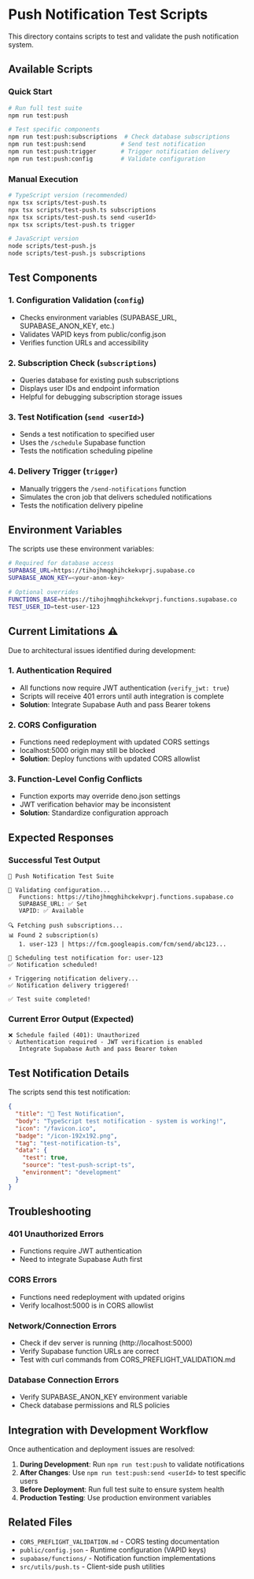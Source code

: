 # Push Notification Test Scripts

This directory contains scripts to test and validate the push notification system.

## Available Scripts

### Quick Start
```bash
# Run full test suite
npm run test:push

# Test specific components
npm run test:push:subscriptions  # Check database subscriptions
npm run test:push:send          # Send test notification  
npm run test:push:trigger       # Trigger notification delivery
npm run test:push:config        # Validate configuration
```

### Manual Execution
```bash
# TypeScript version (recommended)
npx tsx scripts/test-push.ts
npx tsx scripts/test-push.ts subscriptions
npx tsx scripts/test-push.ts send <userId>
npx tsx scripts/test-push.ts trigger

# JavaScript version
node scripts/test-push.js
node scripts/test-push.js subscriptions
```

## Test Components

### 1. Configuration Validation (`config`)
- Checks environment variables (SUPABASE_URL, SUPABASE_ANON_KEY, etc.)
- Validates VAPID keys from public/config.json
- Verifies function URLs and accessibility

### 2. Subscription Check (`subscriptions`)  
- Queries database for existing push subscriptions
- Displays user IDs and endpoint information
- Helpful for debugging subscription storage issues

### 3. Test Notification (`send <userId>`)
- Sends a test notification to specified user
- Uses the `/schedule` Supabase function
- Tests the notification scheduling pipeline

### 4. Delivery Trigger (`trigger`)
- Manually triggers the `/send-notifications` function
- Simulates the cron job that delivers scheduled notifications
- Tests the notification delivery pipeline

## Environment Variables

The scripts use these environment variables:

```bash
# Required for database access
SUPABASE_URL=https://tihojhmqghihckekvprj.supabase.co
SUPABASE_ANON_KEY=<your-anon-key>

# Optional overrides
FUNCTIONS_BASE=https://tihojhmqghihckekvprj.functions.supabase.co
TEST_USER_ID=test-user-123
```

## Current Limitations ⚠️

Due to architectural issues identified during development:

### 1. Authentication Required
- All functions now require JWT authentication (`verify_jwt: true`)
- Scripts will receive 401 errors until auth integration is complete
- **Solution**: Integrate Supabase Auth and pass Bearer tokens

### 2. CORS Configuration  
- Functions need redeployment with updated CORS settings
- localhost:5000 origin may still be blocked
- **Solution**: Deploy functions with updated CORS allowlist

### 3. Function-Level Config Conflicts
- Function exports may override deno.json settings
- JWT verification behavior may be inconsistent
- **Solution**: Standardize configuration approach

## Expected Responses

### Successful Test Output
```
🚀 Push Notification Test Suite

🔧 Validating configuration...
   Functions: https://tihojhmqghihckekvprj.functions.supabase.co
   SUPABASE_URL: ✅ Set
   VAPID: ✅ Available

🔍 Fetching push subscriptions...
📊 Found 2 subscription(s)
   1. user-123 | https://fcm.googleapis.com/fcm/send/abc123...

📨 Scheduling test notification for: user-123
✅ Notification scheduled!

⚡ Triggering notification delivery...
✅ Notification delivery triggered!

✅ Test suite completed!
```

### Current Error Output (Expected)
```
❌ Schedule failed (401): Unauthorized
💡 Authentication required - JWT verification is enabled
   Integrate Supabase Auth and pass Bearer token
```

## Test Notification Details

The scripts send this test notification:

```json
{
  "title": "🧪 Test Notification",
  "body": "TypeScript test notification - system is working!",
  "icon": "/favicon.ico",
  "badge": "/icon-192x192.png",
  "tag": "test-notification-ts",
  "data": {
    "test": true,
    "source": "test-push-script-ts",
    "environment": "development"
  }
}
```

## Troubleshooting

### 401 Unauthorized Errors
- Functions require JWT authentication
- Need to integrate Supabase Auth first

### CORS Errors  
- Functions need redeployment with updated origins
- Verify localhost:5000 is in CORS allowlist

### Network/Connection Errors
- Check if dev server is running (http://localhost:5000)
- Verify Supabase function URLs are correct
- Test with curl commands from CORS_PREFLIGHT_VALIDATION.md

### Database Connection Errors
- Verify SUPABASE_ANON_KEY environment variable
- Check database permissions and RLS policies

## Integration with Development Workflow

Once authentication and deployment issues are resolved:

1. **During Development**: Run `npm run test:push` to validate notifications
2. **After Changes**: Use `npm run test:push:send <userId>` to test specific users  
3. **Before Deployment**: Run full test suite to ensure system health
4. **Production Testing**: Use production environment variables

## Related Files

- `CORS_PREFLIGHT_VALIDATION.md` - CORS testing documentation
- `public/config.json` - Runtime configuration (VAPID keys)
- `supabase/functions/` - Notification function implementations
- `src/utils/push.ts` - Client-side push utilities